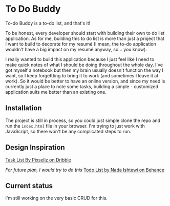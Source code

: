 # To Do Buddy
To-do Buddy is a to-do list, and that's it!

To be honest, every developer should start with building their own to do list application. As for me, building this to do list is more than just a project that I want to build to decorate for my resumé (I mean, the to-do application wouldn't have a big impact on my resumé anyway, so... you know). 

I really wanted to build this application because I just feel like I need to make quick notes of what I should be doing throughout the whole day. I've got myself a notebook but then my brain usually doesn't function the way I want, so I keep forgettting to bring it to work (and sometimes I leave it at work). So it would be better to have an online version, and since my need is currently just a place to note some tasks, building a simple - customized application suits me better than an existing one.

## Installation
The project is still in process, so you could just simple clone the repo and run the `index.html` file in your browser. I'm trying to just work with JavaScript, so there won't be any complicated steps to run.

## Design Inspiration
[Task List By Pixsellz on Dribble](https://dribbble.com/shots/23147542-Task-List)

*For future plan, I would try to do this*
[Todo List by Nada Ishtewi on Behance](https://www.behance.net/gallery/107935847/Todo-List-Desktop-Mobile-app-UI-Design?)

## Current status
I'm still working on the very basic CRUD for this.